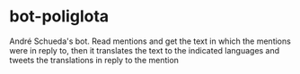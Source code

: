 # bot-poliglota
André Schueda's bot. Read mentions and get the text in which the mentions were in reply to, then it translates the text to the indicated languages and tweets the translations in reply to the mention 
